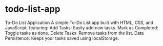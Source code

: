 # todo-list-app
 To-Do List Application A simple To-Do List app built with HTML, CSS, and JavaScript, featuring:  Add Tasks: Easily add new tasks. Mark as Completed: Toggle tasks as done. Delete Tasks: Remove tasks from the list. Data Persistence: Keeps your tasks saved using localStorage.
